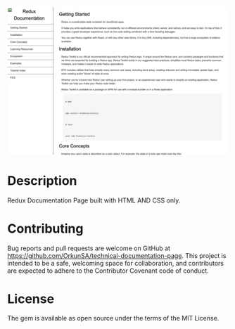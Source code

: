 <img width="1323" alt="Technical Documentation Page" src="./public/images/screen.png">

# Description

Redux Documentation Page built with HTML AND CSS only.

# Contributing

Bug reports and pull requests are welcome on GitHub at https://github.com/OrkunSA/technical-documentation-page. This project is intended to be a safe, welcoming space for collaboration, and contributors are expected to adhere to the Contributor Covenant code of conduct.

# License

The gem is available as open source under the terms of the MIT License.
